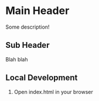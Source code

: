 # Main Header

Some description!

## Sub Header

Blah blah

## Local Development

1. Open index.html in your browser

